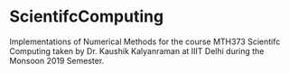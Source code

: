 # ScientifcComputing
Implementations of Numerical Methods for the course MTH373 Scientifc Computing taken by Dr. Kaushik Kalyanraman at IIIT Delhi during the Monsoon 2019 Semester.

